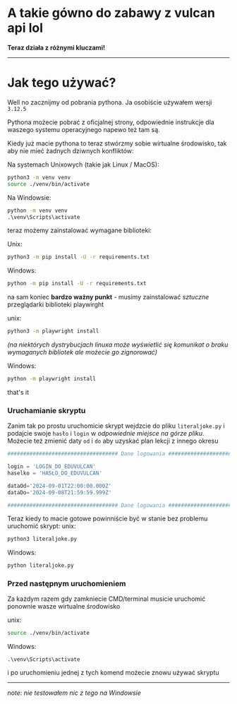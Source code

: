 # A takie gówno do zabawy z vulcan api lol
**Teraz działa z różnymi kluczami!**

---
# Jak tego używać?
Well no zacznijmy od pobrania pythona. Ja osobiście używałem wersji `3.12.5`

Pythona możecie pobrać z oficjalnej strony, odpowiednie instrukcje dla waszego systemu operacyjnego napewo też tam są.

Kiedy już macie pythona to teraz stwórzmy sobie wirtualne środowisko, tak aby nie mieć żadnych dziwnych konfliktów:

Na systemach Unixowych (takie jak Linux / MacOS):
```bash
python3 -m venv venv
source ./venv/bin/activate
```
Na Windowsie:
```cmd
python -m venv venv
.\venv\Scripts\activate
```
teraz możemy zainstalować wymagane biblioteki:

Unix:
```bash
python3 -m pip install -U -r requirements.txt
```
Windows:
```cmd
python -m pip install -U -r requirements.txt
```

na sam koniec **bardzo ważny punkt** - musimy zainstalować *sztuczne* przeglądarki biblioteki playwirght

unix:
```bash
python3 -m playwright install
```
*(na niektórych dystrybucjach linuxa może wyświetlić się komunikat o braku wymaganych bibliotek ale możecie go zignorować)*

Windows:
```cmd
python -m playwright install
```

that's it

### Uruchamianie skryptu

Zanim tak po prostu uruchomicie skrypt wejdzcie do pliku `literaljoke.py` i podajcie swoje `hasło` i `login` w *odpowiednie miejsce na górze pliku*. Możecie też zmienić daty `od` i `do` aby uzyskać plan lekcji z innego okresu

```python
################################### Dane logowania #######################################

login = 'LOGIN_DO_EDUVULCAN'
haselko = 'HASŁO_DO_EDUVULCAN'

dataOd='2024-09-01T22:00:00.000Z'
dataDo='2024-09-08T21:59:59.999Z'

################################### Dane logowania #######################################
```

Teraz kiedy to macie gotowe powinniście być w stanie bez problemu uruchomić skrypt:
unix:
```bash
python3 literaljoke.py
```
Windows:
```cmd
python literaljoke.py
```

### Przed następnym uruchomieniem
Za każdym razem gdy zamkniecie CMD/terminal musicie uruchomić ponownie wasze wirtualne środowisko

unix:
```bash
source ./venv/bin/activate
```
Windows:
```
.\venv\Scripts\activate
```

i po uruchomieniu jednej z tych komend możecie znowu używać skryptu

---

*note: nie testowałem nic z tego na Windowsie*